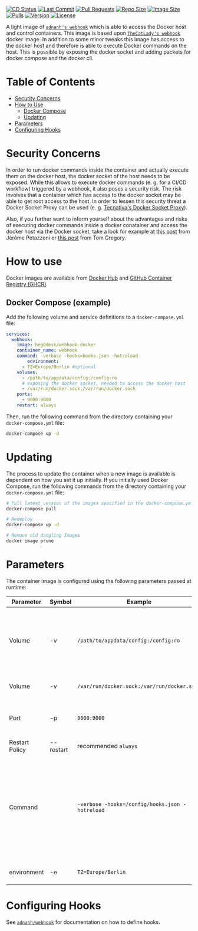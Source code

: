[![CD Status](https://img.shields.io/github/actions/workflow/status/Heg0Dmsk/docker-webhook/docker-build-and-push.yml?label=Continious%20Deployment&style=for-the-badge)](https://github.com/Heg0Dmsk/docker-webhook)
[![Last Commit](https://img.shields.io/github/last-commit/Heg0Dmsk/docker-webhook?style=for-the-badge&logoColor=white&logo=github)](https://github.com/Heg0Dmsk/docker-webhook)
[![Pull Requests](https://img.shields.io/github/issues-pr/heg0dmsk/webhook-docker?style=for-the-badge)](https://github.com/Heg0Dmsk/docker-webhook)
[![Repo Size](https://img.shields.io/github/repo-size/heg0dmsk/webhook-docker?style=for-the-badge)](https://github.com/Heg0Dmsk/docker-webhook)
[![Image Size](https://img.shields.io/docker/image-size/heg0dmsk/webhook-docker/latest?style=for-the-badge&logoColor=white&logo=docker)](https://hub.docker.com/r/heg0dmsk/webhook-docker)
[![Pulls](https://img.shields.io/docker/pulls/heg0dmsk/webhook-docker.svg?style=for-the-badge)](https://hub.docker.com/r/heg0dmsk/webhook-docker)
[![Version](https://img.shields.io/docker/v/heg0dmsk/webhook-docker?style=for-the-badge)](https://hub.docker.com/r/heg0dmsk/webhook-docker)
[![License](https://img.shields.io/badge/LICENSE-MIT-blue?style=for-the-badge)](https://github.com/Heg0Dmsk/docker-webhook)

A light image of [`adnanh's webhook`](https://github.com/adnanh/webhook) which is able to access the Docker host and control containers.
This image is based upon [`TheCatLady's webhook`](https://github.com/TheCatLady/docker-webhook) docker image. In addition to some minor tweaks this image has access to the docker host and therefore is able to execute Docker commands on the host. This is possible by exposing the docker socket and adding packets for docker compose and the docker cli.

# Table of Contents
- [Security Concerns](#security_concerns)
- [How to Use](#how_to_use)
  - [Docker Compose](#how_to_use_docker_compose)
  - [Updating](#updating)
- [Parameters](#parameters)
- [Configuring Hooks](#configuring_hooks)

<a name="security_concerns"></a> 
# Security Concerns
In order to run docker commands inside the container and actually execute them on the docker host, the docker socket of the host needs to be exposed. While this allows to execute docker commands (e. g. for a CI/CD workflow) triggered by a webhook, it also poses a security risk. The risk involves that a container which has access to the docker socket may be able to get root access to the host. In order to lessen this security threat a Docker Socket Proxy can be used (e. g. [Tecnativa's Docker Socket Proxy](https://github.com/Tecnativa/docker-socket-proxy)).

Also, if you further want to inform yourself about the advantages and risks of executing docker commands inside a docker conatainer and access the docker host via the Docker socket, take a look for example at [this post](https://jpetazzo.github.io/2015/09/03/do-not-use-docker-in-docker-for-ci/) from Jérôme Petazzoni or [this post](https://tomgregory.com/running-docker-in-docker-on-windows/) from Tom Gregory.

<a name="how_to_use"></a> 
# How to use

Docker images are available from [Docker Hub](https://hub.docker.com/r/heg0dmsk/webhook-docker) and [GitHub Container Registry (GHCR)](https://github.com/users/heg0dmsk/packages/container/package/webhook-docker).

<a name="how_to_use_docker_compose"></a> 
## Docker Compose (example)

Add the following volume and service definitions to a `docker-compose.yml` file:

```yaml
services:
  webhook:
    image: heg0dmsk/webhook-docker
    container_name: webhook
    command: -verbose -hooks=hooks.json -hotreload
        environment:
      - TZ=Europe/Berlin #optional
    volumes:
      - /path/to/appdata/config:/config:ro
      # exposing the docker socket, needed to access the docker host
      - /var/run/docker.sock:/var/run/docker.sock 
    ports:
      - 9000:9000
    restart: always
```

Then, run the following command from the directory containing your `docker-compose.yml` file:

```bash
docker-compose up -d
```

<a name="updating"></a> 
# Updating

The process to update the container when a new image is available is dependent on how you set it up initially. If you initially used Docker Compose, run the following commands from the directory containing your `docker-compose.yml` file: 

```bash
# Pull latest version of the images specified in the docker-compose.yml file
docker-compose pull 

# Redeploy
docker-compose up -d

# Remove old dangling Images
docker image prune
```

<a name="parameters"></a> 
# Parameters

The container image is configured using the following parameters passed at runtime:

| Parameter | Symbol | Example| Description                                                                                                           |
| ----------|--------|--------| ---------------------------------------------------------------------------------------------------------------------------- |
| Volume |-v |`/path/to/appdata/config:/config:ro`        | Container data directory (mounted as read-only); your JSON/YAML hook definition file should be placed in this folder<br/>    (Replace `/path/to/appdata/config` with the desired path on your host)                                                               |
| Volume | -v | `/var/run/docker.sock:/var/run/docker.sock` | Exposing the docker socket, needed to access the docker host                                                      |
| Port |-p |`9000:9000`                        | Expose port `9000`<br/>(Necessary unless only accessing `webhook` via other containers in the same Docker network)           |
| Restart Policy | --restart | recommended `always` | Container [restart policy](https://docs.docker.com/engine/reference/run/#restart-policies---restart) |
| Command | | `-verbose -hooks=/config/hooks.json -hotreload` | [`webhook` parameters](https://github.com/adnanh/webhook/blob/master/docs/Webhook-Parameters.md); replace `hooks.json` with the name of your JSON/YAML hook definition file, and add/modify/remove arguments to suit your needs<br/>(Can omit if using this exact configuration; otherwise, all parameters must be specified, not just those modified)         |
| environment | -e | `TZ=Europe/Berlin` | Specifcies timezone of the container, Look up timezones [here](https://en.wikipedia.org/wiki/List_of_tz_database_time_zones)   |


<a name="configuring_hooks"></a> 
# Configuring Hooks

See [`adnanh/webhook`](https://github.com/adnanh/webhook) for documentation on how to define hooks.
